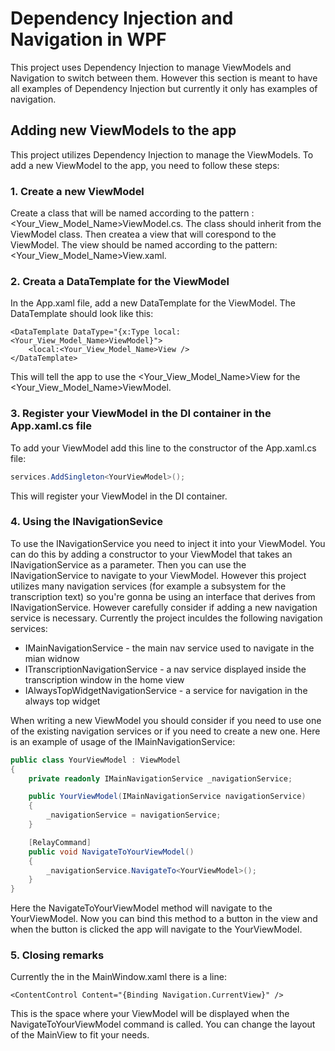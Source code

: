 # Dependency Injection and Navigation in WPF
This project uses Dependency Injection to manage ViewModels and Navigation to switch between them. However this section is meant to
have all examples of Dependency Injection but currently it only has examples of navigation.

## Adding new ViewModels to the app
This project utilizes Dependency Injection to manage the ViewModels. To add a new ViewModel to the app, you need to follow these steps:
### 1. Create a new ViewModel
Create a class that will be named according to the pattern : <Your_View_Model_Name>ViewModel.cs. The class should inherit from the ViewModel class.
Then createa a view that will corespond to the ViewModel. The view should be named according to the pattern: <Your_View_Model_Name>View.xaml.
### 2. Creata a DataTemplate for the ViewModel
In the App.xaml file, add a new DataTemplate for the ViewModel. The DataTemplate should look like this:
```xaml
<DataTemplate DataType="{x:Type local:<Your_View_Model_Name>ViewModel}">
	<local:<Your_View_Model_Name>View />
</DataTemplate>
```
This will tell the app to use the <Your_View_Model_Name>View for the <Your_View_Model_Name>ViewModel.

### 3. Register your ViewModel in the DI container in the App.xaml.cs file
To add your ViewModel add this line to the constructor of the App.xaml.cs file:
```csharp
services.AddSingleton<YourViewModel>();
```
This will register your ViewModel in the DI container.

### 4. Using the INavigationSevice
To use the INavigationService you need to inject it into your ViewModel. You can do this by adding a constructor to your ViewModel that takes an INavigationService as a parameter. Then you can use the INavigationService to navigate to your ViewModel.
However this project utilizes many navigation services (for example a subsystem for the transcription text) so you're gonna be using
an interface that derives from INavigationService. However carefully consider if adding a new navigation service is necessary.
Currently the project inculdes the following navigation services:
 - IMainNavigationService - the main nav service used to navigate in the mian widnow
 - ITranscriptionNavigationService - a nav service displayed inside the transcription window in the home view
 - IAlwaysTopWidgetNavigationService - a service for navigation in the always top widget

 When writing a new ViewModel you should consider if you need to use one of the existing navigation services or if you need to create a new one.
 Here is an example of usage of the IMainNavigationService:
```csharp
public class YourViewModel : ViewModel
{
	private readonly IMainNavigationService _navigationService;

	public YourViewModel(IMainNavigationService navigationService)
	{
		_navigationService = navigationService;
	}

	[RelayCommand]
	public void NavigateToYourViewModel()
	{
		_navigationService.NavigateTo<YourViewModel>();
	}
}
```
Here the NavigateToYourViewModel method will navigate to the YourViewModel. Now you can bind this method to a button in the view and when the button is clicked the app will navigate to the YourViewModel.


### 5. Closing remarks
Currently the in the MainWindow.xaml there is a line:
```xaml
<ContentControl Content="{Binding Navigation.CurrentView}" />
```
This is the space where your ViewModel will be displayed when the NavigateToYourViewModel command is called. You can change the layout of the MainView to fit your needs.